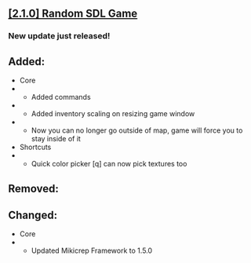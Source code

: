 ## [[2.1.0] Random SDL Game](https://miki.macakom.net/projects/rsg)
### New update just released!

## Added:
- Core
- - Added commands
- - Added inventory scaling on resizing game window
- - Now you can no longer go outside of map, game will force you to stay inside of it
- Shortcuts
- - Quick color picker [q] can now pick textures too

## Removed:

## Changed:
- Core
- - Updated Mikicrep Framework to 1.5.0
